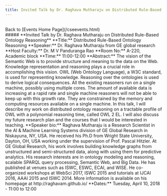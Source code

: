 ```yaml
---
title: Invited Talk by Dr. Raghava Mutharaju on Distributed Rule-Based Ontology Reasoning
---
```

<br>
Back to [Events Home Page](/cseevents.html)  
<br>
##### **Invited Talk by Dr. Raghava Mutharaju on Distributed Rule-Based Ontology Reasoning**
**Title:** Distributed Rule-Based Ontology Reasoning  
**Speaker:** Dr. Raghava Mutharaju from GE global research
**Host Faculty:** Dr. M V Panduranga Rao
**Room No:** A-220, Academic block
**Time:** 11:00-12:00
**Abstract:**  
The vision of the Semantic Web is to provide structure and meaning to the data on the Web. Knowledge representation and reasoning plays a crucial role in accomplishing this vision. OWL (Web Ontology Language), a W3C standard, is used for representing knowledge. Reasoning over the ontologies is used to derive logical consequences. All the existing reasoners run on a single machine, possibly using multiple cores. The amount of available data is increasing at a rapid rate and single machine reasoners will not be able to keep up with this growth rate. They are constrained by the memory and computing resources available on a single machine. In this talk, I will describe my work on distributed ontology reasoning on a tractable profile of OWL with a polynomial reasoning time, called OWL 2 EL. I will also discuss my future research plan and the courses that I would be interested in teaching. 
**Speaker bio:**  
Raghava Mutharaju is a Research Scientist in the AI & Machine Learning Systems division of GE Global Research in Niskayuna, NY, USA. He received his Ph.D from Wright State University, Dayton, OH, USA working under the supervision of Prof. Pascal Hitzler. At GE Global Research, his work involves building knowledge graphs from unstructured and semi-structured data, along with using them for predictive analytics. His research interests are in ontology modeling and reasoning, scalable SPARQL query processing, Semantic Web, and Big Data. He has published at venues such as ISWC, ESWC, ECAI, and WISE. He co-organized workshops at WebSci 2017, ISWC 2015 and tutorials at IJCAI 2016, AAAI 2015 and ISWC 2014. More information is available on his homepage at http://raghavam.github.io/
**Dates:**  
Tuesday, April 10, 2018 - 11:00 to 12:00